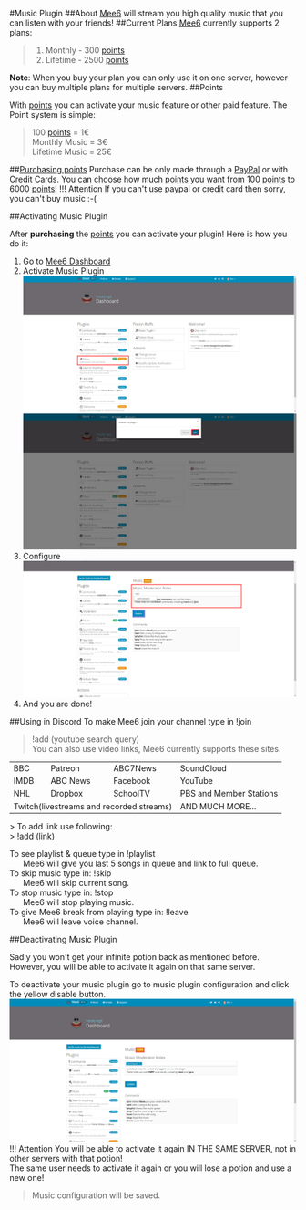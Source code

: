 #Music Plugin
##About
[Mee6](https://mee6.xyz/) will stream you high quality music that you can listen with your friends!
##Current Plans
[Mee6](https://mee6.xyz/) currently supports 2 plans:

> 1. Monthly - 300 [points](https://mee6.xyz/donate)<br />
> 2. Lifetime - 2500 [points](https://mee6.xyz/donate)

**Note**: When you buy your plan you can only use it on one server, however you can buy multiple plans for multiple servers. 
##Points

With [points](https://mee6.xyz/donate) you can activate your music feature or other paid feature. The Point system is simple:
> 100 [points](https://mee6.xyz/donate) = 1€<br />
> Monthly Music = 3€<br />
> Lifetime Music = 25€<br />
 
##[Purchasing points](https://mee6.xyz/donate)
Purchase can be only made through a [PayPal](https://www.paypal.com/) or with Credit Cards.
You can choose how much [points](https://mee6.xyz/donate) you want from 100 [points](https://mee6.xyz/donate) to 6000 [points](https://mee6.xyz/donate)!
!!! Attention
    If you can't use paypal or credit card then sorry, you can't buy music :-(

##Activating Music Plugin

After **purchasing** the [points](https://mee6.xyz/donate) you can activate your plugin!
Here is how you do it:

 1. Go to [Mee6 Dashboard](https://mee6.xyz/servers)
 2. Activate Music Plugin
![Mee6 Dashboard](pics/RuZ3JWD%5B1%5D.png)
![Mee6](pics/IY8R1ra%5B1%5D.png)
 3. Configure
![Mee6](pics/GnK7rcY%5B1%5D.png)
 4. And you are done!

##Using in Discord
To make Mee6 join your channel type in !join

> !add (youtube search query)<br />
> You can also use video links, Mee6 currently supports these sites.<br />
<table>
<tr><td>BBC</td><td>Patreon</td><td>ABC7News</td><td>SoundCloud</td></tr>

<tr><td>IMDB</td><td>ABC News</td><td>Facebook</td><td>YouTube</td></tr>
<tr><td>NHL</td><td>Dropbox</td><td>SchoolTV</td><td>PBS and Member Stations</td></tr>
<tr><td colspan="3" >Twitch(livestreams and recorded streams)</td><td>AND MUCH MORE...</td></tr>
</table>
> To add link use following:<br />
> !add (link)<br />

To see playlist & queue type in !playlist<br />
 &nbsp; &nbsp; &nbsp; Mee6 will give you last 5 songs in queue and link to full queue.<br />
To skip music type in: !skip<br />
 &nbsp; &nbsp; &nbsp; Mee6 will skip current song.<br />
To stop music type in: !stop<br />
 &nbsp; &nbsp; &nbsp; Mee6 will stop playing music.<br />
To give Mee6 break from playing type in: !leave<br />
 &nbsp; &nbsp; &nbsp; Mee6 will leave voice channel.<br />

##Deactivating Music Plugin

Sadly you won't get your infinite potion back as mentioned before. However, you will be able to activate it again on that same server.

To deactivate your music plugin go to music plugin configuration and click the yellow disable button.
![Mee6](pics/2S1nYTb%5B1%5D.png)
!!! Attention
    You will be able to activate it again IN THE SAME SERVER, not in other servers with that potion!<br />
	The same user needs to activate it again or you will lose a potion and use a new one!
> Music configuration will be saved.
